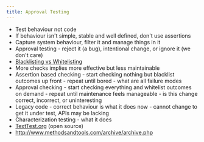 ```yaml
---
title: Approval Testing
---
```


- Test behaviour not code
- If behaviour isn't simple, stable and well defined, don't use assertions
- Capture system behaviour, filter it and manage things in it
- Approval testing - reject it (a bug), intentional change, or ignore it (we don't care)
- [Blacklisting vs Whitelisting](https://dev.to/roesslerj/whitelist-testing-vs-blacklist-testing)
- More checks implies more effective but less maintainable
- Assertion based checking - start checking nothing but blacklist outcomes up front - repeat until bored - what are all failure modes
- Approval checking - start checking everything and whitelist outcomes on demand - repeat until maintenance feels manageable - is this change correct, incorrect, or uninteresting
- Legacy code - correct behaviour is what it does now - cannot change to get it under test, APIs may be lacking
- Characterization testing - what it does
- <a href="http://TextTest.org">TextTest.org</a> (open source)
- <a href="http://www.methodsandtools.com/archive/archive.php">http://www.methodsandtools.com/archive/archive.php</a>
